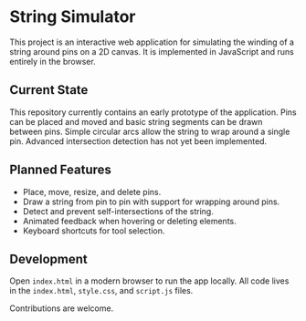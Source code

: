 # String Simulator

This project is an interactive web application for simulating the winding of a string around pins on a 2D canvas. It is implemented in JavaScript and runs entirely in the browser.

## Current State

This repository currently contains an early prototype of the application. Pins can be placed and moved and basic string segments can be drawn between pins. Simple circular arcs allow the string to wrap around a single pin. Advanced intersection detection has not yet been implemented.

## Planned Features

- Place, move, resize, and delete pins.
- Draw a string from pin to pin with support for wrapping around pins.
- Detect and prevent self-intersections of the string.
- Animated feedback when hovering or deleting elements.
- Keyboard shortcuts for tool selection.

## Development

Open `index.html` in a modern browser to run the app locally. All code lives in the `index.html`, `style.css`, and `script.js` files.

Contributions are welcome.
